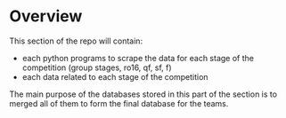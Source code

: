 # Overview

This section of the repo will contain:
- each python programs to scrape the data for each stage of the competition
(group stages, ro16, qf, sf, f)
- each data related to each stage of the competition

The main purpose of the databases stored in this part of the section is to merged all of them to form the final database for the teams.